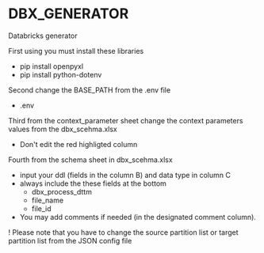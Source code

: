 # DBX_GENERATOR
Databricks generator


First using you must install these libraries
- pip install openpyxl
- pip install python-dotenv


Second change the BASE_PATH from the .env file
 - .env

Third from the context_parameter sheet change the context parameters values from the dbx_scehma.xlsx
 - Don't edit the red highligted column

Fourth from the schema sheet in dbx_scehma.xlsx
 - input your ddl (fields in the column B) and data type in column C
 - always include the these fields at the bottom
   - dbx_process_dttm
   - file_name
   - file_id
 - You may add comments if needed (in the designated comment column).



! Please note that you have to change the source partition list or target partition list from the JSON config file

